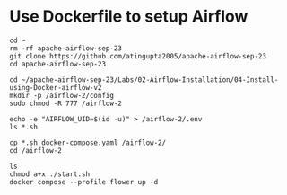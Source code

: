 # Use Dockerfile to setup Airflow
```
cd ~
rm -rf apache-airflow-sep-23
git clone https://github.com/atingupta2005/apache-airflow-sep-23
cd apache-airflow-sep-23
```

```
cd ~/apache-airflow-sep-23/Labs/02-Airflow-Installation/04-Install-using-Docker-airflow-v2
mkdir -p /airflow-2/config
sudo chmod -R 777 /airflow-2
```

```
echo -e "AIRFLOW_UID=$(id -u)" > /airflow-2/.env
ls *.sh
```

```
cp *.sh docker-compose.yaml /airflow-2/
cd /airflow-2
```

```
ls
chmod a+x ./start.sh
docker compose --profile flower up -d
```

